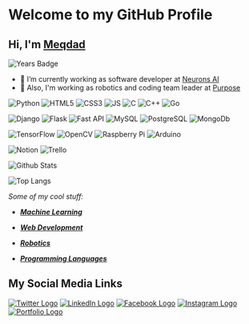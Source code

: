 # Welcome to my GitHub Profile
## Hi, I'm [Meqdad](https://meqdad.me/)
![Years Badge](https://badges.pufler.dev/years/MeqdadDev)

- 🔭 I’m currently working as software developer at [Neurons AI](http://ai-neurons.com/)
- 🔭 Also, I'm working as robotics and coding team leader at [Purpose](https://purpose.ps/)

![Python](https://img.shields.io/badge/-Python-black?style=flat-square&logo=Python)
![HTML5](https://img.shields.io/badge/HTML5-E34F26?style=flat&logo=html5&logoColor=white)
![CSS3](https://img.shields.io/badge/CSS3-1572B6?style=flat&logo=css3&logoColor=white)
![JS](https://img.shields.io/badge/JavaScript-323330?style=flat&logo=javascript&logoColor=F7DF1E)
![C](https://img.shields.io/badge/C-00599C?style=flat&logo=c&logoColor=white)
![C++](https://img.shields.io/badge/C%2B%2B-00599C?style=flat&logo=c%2B%2B&logoColor=white)
![Go](https://img.shields.io/badge/Go-00ADD8?style=flat&logo=go&logoColor=white)

![Django](https://img.shields.io/badge/Django-092E20?style=flat&logo=django&logoColor=white)
![Flask](https://img.shields.io/badge/Flask-000000?style=flat&logo=flask&logoColor=white)
![Fast API](https://img.shields.io/badge/fastapi-109989?style=flat&logo=FASTAPI&logoColor=white)
![MySQL](https://img.shields.io/badge/MySQL-00000F?style=flat&logo=mysql&logoColor=white)
![PostgreSQL](https://img.shields.io/badge/-PostgreSQL-336791?style=flat-square&logo=postgresql)
![MongoDb](https://img.shields.io/badge/MongoDB-4EA94B?style=flat&logo=mongodb&logoColor=white)

![TensorFlow](https://img.shields.io/badge/TensorFlow-FF6F00?style=flat&logo=TensorFlow&logoColor=white)
![OpenCV](https://img.shields.io/badge/OpenCV-27338e?style=flat&logo=OpenCV&logoColor=white)
![Raspberry Pi](https://img.shields.io/badge/RASPBERRY%20PI-C51A4A.svg?&style=flat&logo=raspberry%20pi&logoColor=white)
![Arduino](https://img.shields.io/badge/Arduino-00979D?style=flat&logo=Arduino&logoColor=white)

![Notion](https://img.shields.io/badge/Notion-000000?style=flat&logo=notion&logoColor=white)
![Trello](https://img.shields.io/badge/Trello-0052CC?style=flat&logo=trello&logoColor=white)

![Github Stats](https://github-readme-stats.vercel.app/api?username=MeqdadDev&count_private=true&show_icons=true&include_all_commits=true&theme=light)

![Top Langs](https://github-readme-stats.vercel.app/api/top-langs/?username=MeqdadDev&hide=TeX&layout=compact)

_Some of my cool stuff:_

- ***[Machine Learning](https://github.com/MeqdadDev/Machine-Learning)***

- ***[Web Development](https://github.com/MeqdadDev/Web-Development)***

- ***[Robotics](https://github.com/MeqdadDev/Robotics)***

- ***[Programming Languages](https://github.com/MeqdadDev/Programming-Languages)***


## My Social Media Links


[![Twitter Logo](/logos/twitter.png)](https://twitter.com/MeqdadDev)
[![LinkedIn Logo](/logos/linkedin.png)](https://www.linkedin.com/in/meqdad-darwish/)
[![Facebook Logo](/logos/facebook.png)](https://www.facebook.com/MeqdadDev)
[![Instagram Logo](/logos/instagram.png)](https://www.instagram.com/Meqdad.Dev)
[![Portfolio Logo](/logos/links.png)](https://meqdad.me/)
